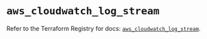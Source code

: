 # `aws_cloudwatch_log_stream`

Refer to the Terraform Registry for docs: [`aws_cloudwatch_log_stream`](https://registry.terraform.io/providers/hashicorp/aws/6.17.0/docs/resources/cloudwatch_log_stream).
